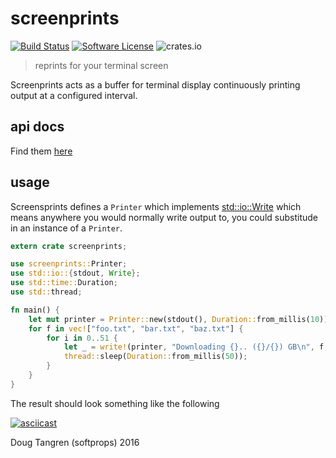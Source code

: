 # screenprints

[![Build Status](https://travis-ci.org/softprops/screenprints.svg?branch=master)](https://travis-ci.org/softprops/screenprints) [![Software License](https://img.shields.io/badge/license-MIT-brightgreen.svg)](LICENSE) ![crates.io](http://meritbadge.herokuapp.com/screenprints)

> reprints for your terminal screen


Screenprints acts as a buffer for terminal display continuously printing output at a configured interval.

## api docs

Find them [here](https://softprops.github.io/screenprints)

## usage

Screensprints defines a `Printer` which implements [std::io::Write](https://doc.rust-lang.org/std/io/trait.Write.html) which means anywhere you would normally write output to, you could substitude in an instance of a `Printer`.

```rust
extern crate screenprints;

use screenprints::Printer;
use std::io::{stdout, Write};
use std::time::Duration;
use std::thread;

fn main() {
    let mut printer = Printer::new(stdout(), Duration::from_millis(10));
    for f in vec!["foo.txt", "bar.txt", "baz.txt"] {
        for i in 0..51 {
            let _ = write!(printer, "Downloading {}.. ({}/{}) GB\n", f, i, 50);
            thread::sleep(Duration::from_millis(50));
        }
    }
}
```

The result should look something like the following

[![asciicast](https://asciinema.org/a/9auhm32umebr14bulaifhynni.png)](https://asciinema.org/a/9auhm32umebr14bulaifhynni)


Doug Tangren (softprops) 2016
